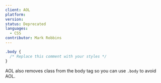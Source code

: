 ```yaml
---
client: AOL
platform:
version:
status: Deprecated
languages:
  - CSS
contributor: Mark Robbins
---
```


```css
.body {
  /* Replace this comment with your styles */
}
```

AOL also removes class from the body tag so you can use `.body` to avoid AOL.
